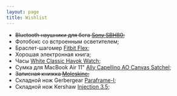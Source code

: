 ```yaml
---
layout: page
title: Wishlist
---
```


- ~~Bluetooth наушники для бега [Sony SBH80][sony];~~
- Фотобокс со встроенным осветителем;
- Браслет-шагомер [Fitbit Flex][fitbit];
- Хорошая электронная книга;
- Часы [White Classic Havok Watch][watch];
- Сумка для MacBook Air 11" [Ally Capellino AO Canvas Satchel][bag];
- ~~Записная книжка [Moleskine][moleskine];~~
- Складной нож Gerbergear [Paraframe-I][knife];
- Складной нож Kershaw [Injection 3.5][knife2];

[fitbit]: http://market.yandex.ru/model.xml?modelid=10802171&hid=10498025
[sony]: http://market.yandex.ru/model.xml?modelid=10760046&hid=418706
[watch]: http://www.elliothavok.com/shop/white-classic-havok-watch-pre-sale?category=Watches
[bag]: http://www.re-store.ru/accessories/bags/ally-capellino/5060167430329/
[moleskine]: http://www.moleskines-shop.ru/collection/Moleskine-Classic/product/Moleskine-Large-Ruled-Notebook
[knife]: http://ru.gerbergear.com/Essentials/Knives/Paraframe-I-knife_22-48444
[knife2]: http://kershaw.kaiusaltd.com/knives/knife/injection-3.5
